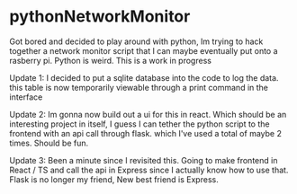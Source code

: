 ﻿# pythonNetworkMonitor

Got bored and decided to play around with python, Im trying to hack together a network monitor script that I can maybe eventually put onto a rasberry pi. Python is weird. This is a work in progress

Update 1: I decided to put a sqlite database into the code to log the data. this table is now temporarily viewable through a print command in the interface

Update 2: Im gonna now build out a ui for this in react. Which should be an interesting project in itself, I guess I can tether the python script to the frontend with an api  call through flask. which I've used a total of maybe 2 times. Should be fun. 

Update 3: Been a minute since I revisited this. Going to make frontend in React / TS and call the api in Express since I actually know how to use that. Flask is no longer my friend, New best friend is Express.
